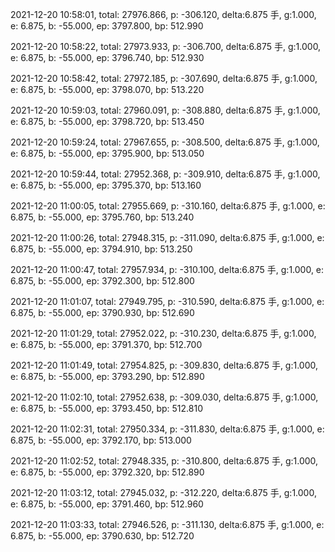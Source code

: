 2021-12-20 10:58:01, total: 27976.866, p: -306.120, delta:6.875 手, g:1.000, e: 6.875, b: -55.000, ep: 3797.800, bp: 512.990

2021-12-20 10:58:22, total: 27973.933, p: -306.700, delta:6.875 手, g:1.000, e: 6.875, b: -55.000, ep: 3796.740, bp: 512.930

2021-12-20 10:58:42, total: 27972.185, p: -307.690, delta:6.875 手, g:1.000, e: 6.875, b: -55.000, ep: 3798.070, bp: 513.220

2021-12-20 10:59:03, total: 27960.091, p: -308.880, delta:6.875 手, g:1.000, e: 6.875, b: -55.000, ep: 3798.720, bp: 513.450

2021-12-20 10:59:24, total: 27967.655, p: -308.500, delta:6.875 手, g:1.000, e: 6.875, b: -55.000, ep: 3795.900, bp: 513.050

2021-12-20 10:59:44, total: 27952.368, p: -309.910, delta:6.875 手, g:1.000, e: 6.875, b: -55.000, ep: 3795.370, bp: 513.160

2021-12-20 11:00:05, total: 27955.669, p: -310.160, delta:6.875 手, g:1.000, e: 6.875, b: -55.000, ep: 3795.760, bp: 513.240

2021-12-20 11:00:26, total: 27948.315, p: -311.090, delta:6.875 手, g:1.000, e: 6.875, b: -55.000, ep: 3794.910, bp: 513.250

2021-12-20 11:00:47, total: 27957.934, p: -310.100, delta:6.875 手, g:1.000, e: 6.875, b: -55.000, ep: 3792.300, bp: 512.800

2021-12-20 11:01:07, total: 27949.795, p: -310.590, delta:6.875 手, g:1.000, e: 6.875, b: -55.000, ep: 3790.930, bp: 512.690

2021-12-20 11:01:29, total: 27952.022, p: -310.230, delta:6.875 手, g:1.000, e: 6.875, b: -55.000, ep: 3791.370, bp: 512.700

2021-12-20 11:01:49, total: 27954.825, p: -309.830, delta:6.875 手, g:1.000, e: 6.875, b: -55.000, ep: 3793.290, bp: 512.890

2021-12-20 11:02:10, total: 27952.638, p: -309.030, delta:6.875 手, g:1.000, e: 6.875, b: -55.000, ep: 3793.450, bp: 512.810

2021-12-20 11:02:31, total: 27950.334, p: -311.830, delta:6.875 手, g:1.000, e: 6.875, b: -55.000, ep: 3792.170, bp: 513.000

2021-12-20 11:02:52, total: 27948.335, p: -310.800, delta:6.875 手, g:1.000, e: 6.875, b: -55.000, ep: 3792.320, bp: 512.890

2021-12-20 11:03:12, total: 27945.032, p: -312.220, delta:6.875 手, g:1.000, e: 6.875, b: -55.000, ep: 3791.460, bp: 512.960

2021-12-20 11:03:33, total: 27946.526, p: -311.130, delta:6.875 手, g:1.000, e: 6.875, b: -55.000, ep: 3790.630, bp: 512.720